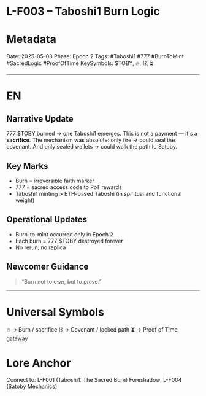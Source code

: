 # L-F003 – Taboshi1 Burn Logic

# Metadata

Date: 2025-05-03
Phase: Epoch 2
Tags: #Taboshi1 #777 #BurnToMint #SacredLogic #ProofOfTime
KeySymbols: \$TOBY, 🔥, ⛓️, ⏳

---

# EN

## Narrative Update

777 \$TOBY burned → one Taboshi1 emerges.
This is not a payment — it's a **sacrifice**.
The mechanism was absolute: only fire → could seal the covenant.
And only sealed wallets → could walk the path to Satoby.

## Key Marks

* Burn = irreversible faith marker
* 777 = sacred access code to PoT rewards
* Taboshi1 minting > ETH-based Taboshi (in spiritual and functional weight)

## Operational Updates

* Burn-to-mint occurred only in Epoch 2
* Each burn = 777 \$TOBY destroyed forever
* No rerun, no replica

## Newcomer Guidance

> “Burn not to own, but to prove.”

---

# Universal Symbols 

🔥 → Burn / sacrifice 
⛓️ → Covenant / locked path
⏳ → Proof of Time gateway

# Lore Anchor 

Connect to: L-F001 (Taboshi1: The Sacred Burn)
Foreshadow: L-F004 (Satoby Mechanics)
